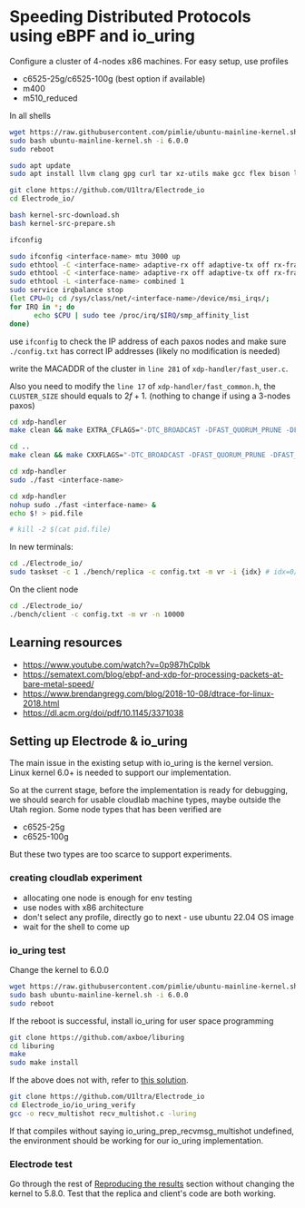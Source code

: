 # Speeding Distributed Protocols using eBPF and io_uring

Configure a cluster of 4-nodes x86 machines. For easy setup, use profiles
- c6525-25g/c6525-100g (best option if available)
- m400
- m510_reduced

In all shells
```bash
wget https://raw.githubusercontent.com/pimlie/ubuntu-mainline-kernel.sh/master/ubuntu-mainline-kernel.sh
sudo bash ubuntu-mainline-kernel.sh -i 6.0.0
sudo reboot

sudo apt update
sudo apt install llvm clang gpg curl tar xz-utils make gcc flex bison libssl-dev libelf-dev protobuf-compiler pkg-config libunwind-dev libssl-dev libprotobuf-dev libevent-dev libgtest-dev

git clone https://github.com/U1ltra/Electrode_io
cd Electrode_io/

bash kernel-src-download.sh
bash kernel-src-prepare.sh

ifconfig
```

```bash
sudo ifconfig <interface-name> mtu 3000 up
sudo ethtool -C <interface-name> adaptive-rx off adaptive-tx off rx-frames 1 rx-usecs 0  tx-frames 1 tx-usecs 0
sudo ethtool -C <interface-name> adaptive-rx off adaptive-tx off rx-frames 1 rx-usecs 0  tx-frames 1 tx-usecs 0
sudo ethtool -L <interface-name> combined 1
sudo service irqbalance stop
(let CPU=0; cd /sys/class/net/<interface-name>/device/msi_irqs/;
for IRQ in *; do
      echo $CPU | sudo tee /proc/irq/$IRQ/smp_affinity_list
done)
```

use `ifconfig` to check the IP address of each paxos nodes and make sure `./config.txt` has correct IP addresses (likely no modification is needed)

write the MACADDR of the cluster in ```line 281``` of ```xdp-handler/fast_user.c```. 

Also you need to modify the ```line 17``` of `xdp-handler/fast_common.h`, the `CLUSTER_SIZE` should equals to $2f + 1$. (nothing to change if using a 3-nodes paxos)

```bash
cd xdp-handler
make clean && make EXTRA_CFLAGS="-DTC_BROADCAST -DFAST_QUORUM_PRUNE -DFAST_REPLY"

cd ..
make clean && make CXXFLAGS="-DTC_BROADCAST -DFAST_QUORUM_PRUNE -DFAST_REPLY"

cd xdp-handler
sudo ./fast <interface-name>

cd xdp-handler
nohup sudo ./fast <interface-name> &
echo $! > pid.file

# kill -2 $(cat pid.file)
```

In new terminals:

```bash
cd ./Electrode_io/
sudo taskset -c 1 ./bench/replica -c config.txt -m vr -i {idx} # idx=0/1/2 when f=1
```

On the client node
```bash
cd ./Electrode_io/
./bench/client -c config.txt -m vr -n 10000
```

## Learning resources
- https://www.youtube.com/watch?v=0p987hCplbk
- https://sematext.com/blog/ebpf-and-xdp-for-processing-packets-at-bare-metal-speed/
- https://www.brendangregg.com/blog/2018-10-08/dtrace-for-linux-2018.html
- https://dl.acm.org/doi/pdf/10.1145/3371038

## Setting up Electrode & io_uring
The main issue in the existing setup with io_uring is the kernel version. Linux kernel 6.0+ is needed to support our implementation.

So at the current stage, before the implementation is ready for debugging, we should search for usable cloudlab machine types, maybe outside the Utah region. Some node types that has been verified are

- c6525-25g
- c6525-100g

But these two types are too scarce to support experiments.

### creating cloudlab experiment
- allocating one node is enough for env testing
- use nodes with x86 architecture
- don't select any profile, directly go to next
      - use ubuntu 22.04 OS image
- wait for the shell to come up

### io_uring test
Change the kernel to 6.0.0

```bash
wget https://raw.githubusercontent.com/pimlie/ubuntu-mainline-kernel.sh/master/ubuntu-mainline-kernel.sh
sudo bash ubuntu-mainline-kernel.sh -i 6.0.0
sudo reboot
```

If the reboot is successful, install io_uring for user space programming
```bash
git clone https://github.com/axboe/liburing
cd liburing
make
sudo make install
```

If the above does not with, refer to [this solution](https://askubuntu.com/questions/1378948/availability-of-liburing-in-ubuntu-20-04).


```bash
git clone https://github.com/U1ltra/Electrode_io
cd Electrode_io/io_uring_verify
gcc -o recv_multishot recv_multishot.c -luring
```

If that compiles without saying io_uring_prep_recvmsg_multishot undefined, the environment should be working for our io_uring implementation.

### Electrode test
Go through the rest of [Reproducing the results](#reproducing-the-results) section without changing the kernel to 5.8.0. Test that the replica and client's code are both working.

